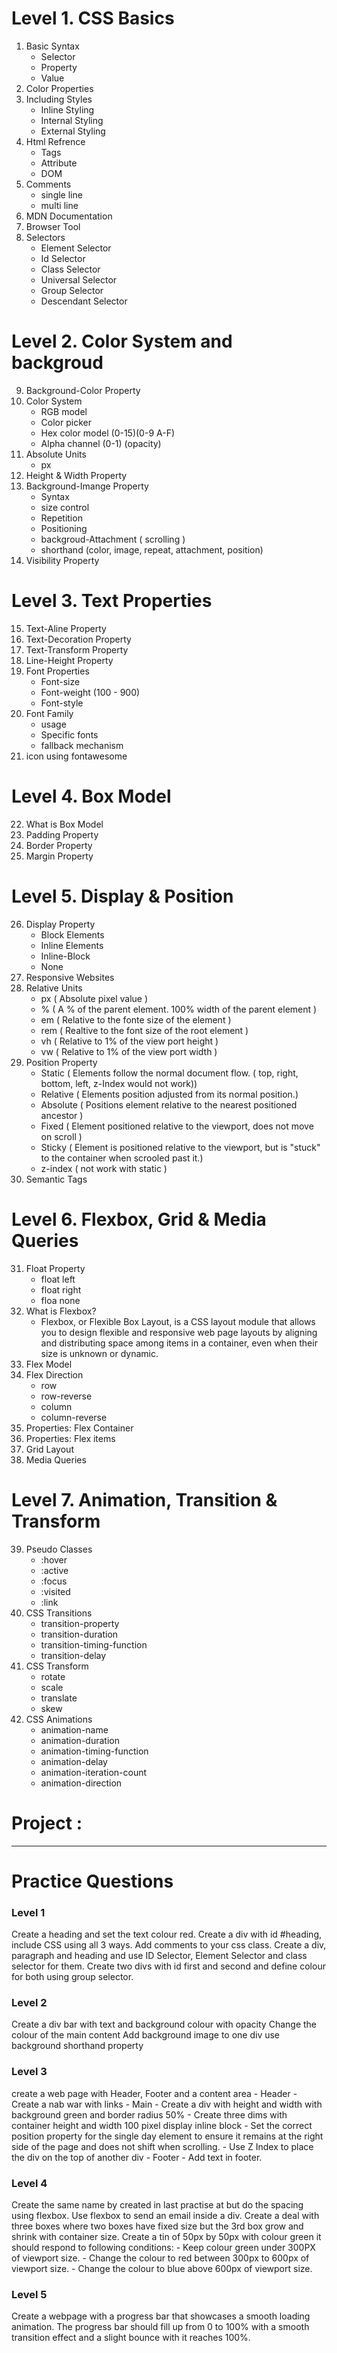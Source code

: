 # Level 1. CSS Basics
1. Basic Syntax
    - Selector
    - Property
    - Value
2. Color Properties
3. Including Styles
    - Inline Styling
    - Internal Styling
    - External Styling
4. Html Refrence
    - Tags
    - Attribute
    - DOM
5. Comments
    - single line
    - multi line
6. MDN Documentation
7. Browser Tool
8. Selectors
    - Element Selector
    - Id Selector
    - Class Selector
    - Universal Selector
    - Group Selector
    - Descendant Selector

# Level 2. Color System and backgroud 
 9. Background-Color Property
10. Color System
    - RGB model
    - Color picker
    - Hex color model (0-15)(0-9 A-F)
    - Alpha channel (0-1) (opacity)
11. Absolute Units
    - px
12. Height & Width Property
13. Background-Imange Property
    - Syntax
    - size control
    - Repetition
    - Positioning
    - backgroud-Attachment ( scrolling )
    - shorthand (color, image, repeat, attachment, position)
14. Visibility Property

# Level 3. Text Properties
15. Text-Aline Property
16. Text-Decoration Property
17. Text-Transform Property
18. Line-Height Property
19. Font Properties
    - Font-size
    - Font-weight (100 - 900)
    - Font-style
20. Font Family
    - usage
    - Specific fonts
    - fallback mechanism
21. icon using fontawesome

# Level 4. Box Model 
22. What is Box Model
23. Padding Property
24. Border Property
25. Margin Property

# Level 5. Display & Position
26. Display Property
    - Block Elements
    - Inline Elements
    - Inline-Block
    - None 
27. Responsive Websites
28. Relative Units
    - px    ( Absolute pixel value )
    - %     ( A % of the parent element. 100% width of the parent element )
    - em    ( Relative to the fonte size of the element )
    - rem   ( Realtive to the font size of the root element )
    - vh    ( Relative to 1% of the view port height )
    - vw    ( Relative to 1% of the view port width )
29. Position Property
    - Static        ( Elements follow the normal document flow. ( top, right, bottom, left, z-Index would not work))
    - Relative      ( Elements position adjusted from its normal position.)
    - Absolute      ( Positions element relative to the nearest positioned ancestor )
    - Fixed         ( Element positioned relative to the viewport, does not move on scroll )
    - Sticky        ( Element is positioned relative to the viewport, but is "stuck" to the container when scrooled past it.)
    - z-index       ( not work with static )
30. Semantic Tags


# Level 6. Flexbox, Grid & Media Queries
31. Float Property 
    - float left
    - float right
    - floa none
32. What is Flexbox?
    - Flexbox, or Flexible Box Layout, is a CSS layout module that allows you to design flexible and responsive web page layouts by aligning and distributing space among items in a container, even when their size is unknown or dynamic.
33. Flex Model
34. Flex Direction
    - row
    - row-reverse
    - column
    - column-reverse
35. Properties: Flex Container
36. Properties: Flex items
37. Grid Layout
38. Media Queries




# Level 7. Animation, Transition & Transform
39. Pseudo Classes
    - :hover
    - :active
    - :focus
    - :visited
    - :link
40. CSS Transitions
    - transition-property
    - transition-duration
    - transition-timing-function
    - transition-delay
42. CSS Transform
    - rotate
    - scale
    - translate
    - skew
41. CSS Animations
    - animation-name
    - animation-duration
    - animation-timing-function
    - animation-delay
    - animation-iteration-count
    - animation-direction

# Project : 



---

# Practice Questions 


### Level 1
Create a heading and set the text colour red.
Create a div with id #heading, include CSS using all 3 ways.
Add comments to your css class.
Create a div, paragraph and heading and use ID Selector, Element Selector and class selector for them.
Create two divs with id first and second and define colour for both using group selector.


### Level 2
Create a div bar with text and background colour with opacity
Change the colour of the main content
Add background image to one div
use background shorthand property


### Level 3
create a web page with Header, Footer and a content area
    - Header 
        - Create a nab war with links
    - Main
        - Create a div with height and width with background green and border radius 50%
        - Create three dims with container height and width 100 pixel display inline block
        - Set the correct position property for the single day element to ensure it remains at the right side of the page and does not shift when scrolling.
        - Use Z Index to place the div on the top of another div
    - Footer
        - Add text in footer.


### Level 4
Create the same name by created in last practise at but do the spacing using flexbox.
Use flexbox to send an email inside a div.
Create a deal with three boxes where two boxes have fixed size but the 3rd box grow and shrink with container size.
Create a tin of 50px by 50px with colour green it should respond to following conditions:
    - Keep colour green under 300PX of viewport size.
    - Change the colour to red between 300px to 600px of viewport size.
    - Change the colour to blue above 600px of viewport size.



### Level 5
Create a webpage with a progress bar that showcases a smooth loading animation. The progress bar should fill up from 0 to 100% with a smooth transition effect and a slight bounce with it reaches 100%.

